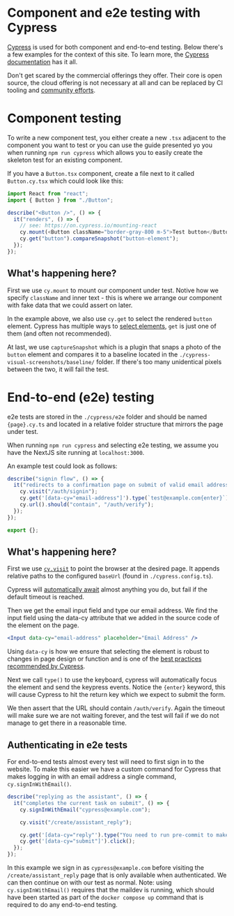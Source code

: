 # Component and e2e testing with Cypress

[Cypress](https://www.cypress.io/) is used for both component and end-to-end testing. Below there's a few examples for
the context of this site. To learn more, the
[Cypress documentation](https://docs.cypress.io/guides/getting-started/opening-the-app) has it all.

Don't get scared by the commercial offerings they offer. Their core is open source, the cloud offering is not necessary
at all and can be replaced by CI tooling and [community efforts](https://sorry-cypress.dev/).

# Component testing

To write a new component test, you either create a new `.tsx` adjacent to the component you want to test or you can use
the guide presented yo you when running `npm run cypress` which allows you to easily create the skeleton test for an
existing component.

If you have a `Button.tsx` component, create a file next to it called `Button.cy.tsx` which could look like this:

```typescript
import React from "react";
import { Button } from "./Button";

describe("<Button />", () => {
  it("renders", () => {
    // see: https://on.cypress.io/mounting-react
    cy.mount(<Button className="border-gray-800 m-5">Test button</Button>);
    cy.get("button").compareSnapshot("button-element");
  });
});
```

## What's happening here?

First we use `cy.mount` to mount our component under test. Notive how we specify `className` and inner text - this is
where we arrange our component with fake data that we could assert on later.

In the example above, we also use `cy.get` to select the rendered `button` element. Cypress has multiple ways to
[select elements](https://docs.cypress.io/guides/references/best-practices), `get` is just one of them (and often not
recommended).

At last, we use `captureSnapshot` which is a plugin that snaps a photo of the `button` element and compares it to a
baseline located in the `./cypress-visual-screenshots/baseline/` folder. If there's too many unidentical pixels between
the two, it will fail the test.

# End-to-end (e2e) testing

e2e tests are stored in the `./cypress/e2e` folder and should be named `{page}.cy.ts` and located in a relative folder
structure that mirrors the page under test.

When running `npm run cypress` and selecting e2e testing, we assume you have the NextJS site running at
`localhost:3000`.

An example test could look as follows:

```typescript
describe("signin flow", () => {
  it("redirects to a confirmation page on submit of valid email address", () => {
    cy.visit("/auth/signin");
    cy.get('[data-cy="email-address"]').type(`test@example.com{enter}`);
    cy.url().should("contain", "/auth/verify");
  });
});

export {};
```

## What's happening here?

First we use [`cy.visit`](https://docs.cypress.io/api/commands/visit) to point the browser at the desired page. It
appends relative paths to the configured `baseUrl` (found in `./cypress.config.ts`).

Cypress will [automatically await](https://docs.cypress.io/guides/core-concepts/introduction-to-cypress#Timeouts) almost
anything you do, but fail if the default timeout is reached.

Then we get the email input field and type our email address. We find the input field using the data-cy attribute that
we added in the source code of the element on the page.

```jsx
<Input data-cy="email-address" placeholder="Email Address" />
```

Using `data-cy` is how we ensure that selecting the element is robust to changes in page design or function and is one
of the
[best practices recommended by Cypress](https://docs.cypress.io/guides/references/best-practices#Selecting-Elements).

Next we call `type()` to use the keyboard, cypress will automatically focus the element and send the keypress events.
Notice the `{enter}` keyword, this will cause Cypress to hit the return key which we expect to submit the form.

We then assert that the URL should contain `/auth/verify`. Again the timeout will make sure we are not waiting forever,
and the test will fail if we do not manage to get there in a reasonable time.

## Authenticating in e2e tests

For end-to-end tests almost every test will need to first sign in to the website. To make this easier we have a custom
command for Cypress that makes logging in with an email address a single command, `cy.signInWithEmail()`.

```typescript
describe("replying as the assistant", () => {
  it("completes the current task on submit", () => {
    cy.signInWithEmail("cypress@example.com");

    cy.visit("/create/assistant_reply");

    cy.get('[data-cy="reply"').type("You need to run pre-commit to make the reviewer happy.");
    cy.get('[data-cy="submit"]').click();
  });
});
```

In this example we sign in as `cypress@example.com` before visiting the `/create/assistant_reply` page that is only
available when authenticated. We can then continue on with our test as normal. Note: using `cy.signInWithEmail()`
requires that the maildev is running, which should have been started as part of the `docker compose up` command that is
required to do any end-to-end testing.
